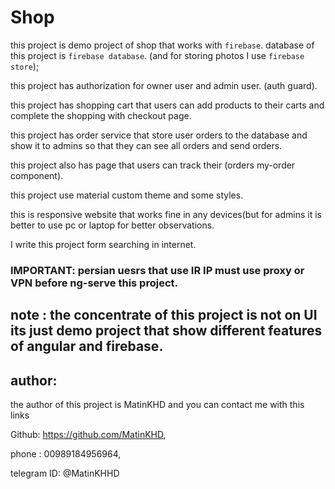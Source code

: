 # Shop 

this project is demo project of shop that works with `firebase`.
database of this project is `firebase database`.
(and for storing photos I use `firebase store`);


this project has authorization for owner user and admin user.
(auth guard).

this project has shopping cart that users can add products to their carts and complete the shopping with checkout page.

this project has order service that store user orders to the database and show it to admins so that they can see all orders and send orders.

this project also has page that users can track their (orders my-order component).

this project use material custom theme and some styles.

this is responsive website that works fine in any devices(but for admins it is better to use pc or laptop for better observations.

I write this project form searching in internet.

### IMPORTANT: persian uesrs that use IR IP must use proxy or VPN before ng-serve this project.


## note : the concentrate of this project is not on UI its just demo project that show different features of angular and firebase.


## author: 
the author of this project is MatinKHD and you can contact me with this links

Github: https://github.com/MatinKHD,

phone : 00989184956964,

telegram ID: @MatinKHHD
